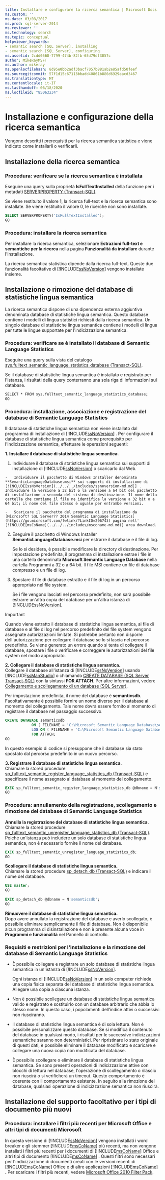 ```yaml
---
title: Installare e configurare la ricerca semantica | Microsoft Docs
ms.custom: ''
ms.date: 03/08/2017
ms.prod: sql-server-2014
ms.reviewer: ''
ms.technology: search
ms.topic: conceptual
helpviewer_keywords:
- semantic search [SQL Server], installing
- semantic search [SQL Server], configuring
ms.assetid: 2cdd0568-7799-474b-82fb-65d79df3057c
author: MikeRayMSFT
ms.author: mikeray
ms.openlocfilehash: 8d95e0bb2adf3bacf7057b881ab2e85afd50feef
ms.sourcegitcommit: 57f1d15c67113bbadd40861b886d6929aacd3467
ms.translationtype: MT
ms.contentlocale: it-IT
ms.lasthandoff: 06/18/2020
ms.locfileid: "85063234"
---
```

# <a name="install-and-configure-semantic-search"></a>Installazione e configurazione della ricerca semantica
  Vengono descritti i prerequisiti per la ricerca semantica statistica e viene indicato come installarli o verificarli.  
  
## <a name="installing-semantic-search"></a>Installazione della ricerca semantica  
  
###  <a name="how-to-check-whether-semantic-search-is-installed"></a><a name="HowToCheckInstalled"></a>Procedura: verificare se la ricerca semantica è installata  
 Eseguire una query sulla proprietà **IsFullTextInstalled** della funzione per i metadati [SERVERPROPERTY &#40;Transact-SQL&#41;](/sql/t-sql/functions/serverproperty-transact-sql).  
  
 Se viene restituito il valore 1, la ricerca full-text e la ricerca semantica sono installate. Se viene restituito il valore 0, le ricerche non sono installate.  
  
```sql  
SELECT SERVERPROPERTY('IsFullTextInstalled');  
GO  
```  
  
###  <a name="how-to-install-semantic-search"></a><a name="BasicsSemanticSearch"></a>Procedura: installare la ricerca semantica  
 Per installare la ricerca semantica, selezionare **Estrazioni full-text e semantiche per la ricerca** nella pagina **Funzionalità da installare** durante l'installazione.  
  
 La ricerca semantica statistica dipende dalla ricerca full-text. Queste due funzionalità facoltative di [!INCLUDE[ssNoVersion](../../../includes/ssnoversion-md.md)] vengono installate insieme.  
  
## <a name="installing-or-removing-the-semantic-language-statistics-database"></a>Installazione o rimozione del database di statistiche lingua semantica  
 La ricerca semantica dispone di una dipendenza esterna aggiuntiva denominata database di statistiche lingua semantica. Questo database contiene i modelli di lingua statistici richiesti dalla ricerca semantica. Un singolo database di statistiche lingua semantica contiene i modelli di lingua per tutte le lingue supportate per l'indicizzazione semantica.  
  
###  <a name="how-to-check-whether-the-semantic-language-statistics-database-is-installed"></a><a name="HowToCheckDatabase"></a>Procedura: verificare se è installato il database di Semantic Language Statistics  
 Eseguire una query sulla vista del catalogo [sys.fulltext_semantic_language_statistics_database &#40;Transact-SQL&#41;](/sql/relational-databases/system-catalog-views/sys-fulltext-semantic-language-statistics-database-transact-sql).  
  
 Se il database di statistiche lingua semantica è installato e registrato per l'istanza, i risultati della query conterranno una sola riga di informazioni sul database.  
  
```vb  
SELECT * FROM sys.fulltext_semantic_language_statistics_database;  
GO  
```  
  
###  <a name="how-to-install-attach-and-register-the-semantic-language-statistics-database"></a><a name="HowToInstallModel"></a>Procedura: installazione, associazione e registrazione del database di Semantic Language Statistics  
 Il database di statistiche lingua semantica non viene installato dal programma di installazione di [!INCLUDE[ssNoVersion](../../../includes/ssnoversion-md.md)] . Per configurare il database di statistiche lingua semantica come prerequisito per l'indicizzazione semantica, effettuare le operazioni seguenti:  
  
 **1. Installare il database di statistiche lingua semantica.**  
 1.  Individuare il database di statistiche lingua semantica sui supporti di installazione di [!INCLUDE[ssNoVersion](../../../includes/ssnoversion-md.md)] o scaricarlo dal Web.  
  
    -   Individuare il pacchetto di Windows Installer denominato **SemanticLanguageDatabase.msi** sui supporti di installazione di [!INCLUDE[ssNoVersion](../../../includes/ssnoversion-md.md)] . Individuare la versione a 32 bit o la versione a 64 bit del pacchetto di installazione a seconda del sistema di destinazione. Il nome della cartella che contiene il file ne identifica la versione a 32 bit o a 64 bit; il nome del file stesso è uguale per entrambe versioni.  
  
    -   Scaricare il pacchetto del programma di installazione da [Microsoft? SQL Server?? 2014 Semantic Language Statistics](https://go.microsoft.com/fwlink/?LinkID=296743) pagina nell' [!INCLUDE[msCoName](../../../includes/msconame-md.md)] area download.  
  
2.  Eseguire il pacchetto di Windows Installer **SemanticLanguageDatabase.msi** per estrarre il database e il file di log.  
  
     Se lo si desidera, è possibile modificare la directory di destinazione. Per impostazione predefinita, il programma di installazione estrae i file in una cartella denominata **Microsoft Semantic Language Database** nella cartella Programmi a 32 o a 64 bit. Il file MSI contiene un file di database compresso e un file di log.  
  
3.  Spostare il file di database estratto e il file di log in un percorso appropriato nel file system.  
  
     Se i file vengono lasciati nel percorso predefinito, non sarà possibile estrarre un'altra copia del database per un'altra istanza di [!INCLUDE[ssNoVersion](../../../includes/ssnoversion-md.md)].  
  
> [!IMPORTANT]  
>  Quando viene estratto il database di statistiche lingua semantica, al file di database e al file di log nel percorso predefinito del file system vengono assegnate autorizzazioni limitate. Si potrebbe pertanto non disporre dell'autorizzazione per collegare il database se lo si lascia nel percorso predefinito. Se viene generato un errore quando si tenta di collegare il database, spostare i file o verificare e correggere le autorizzazioni del file system nel modo appropriato.  
  
 **2. Collegare il database di statistiche lingua semantica.**  
 Collegare il database all'istanza di [!INCLUDE[ssNoVersion](../../../includes/ssnoversion-md.md)] usando [!INCLUDE[ssManStudio](../../includes/ssmanstudio-md.md)] o chiamando [CREATE DATABASE &#40;SQL Server Transact-SQL&#41;](/sql/t-sql/statements/create-database-sql-server-transact-sql) con la sintassi **FOR ATTACH**. Per altre informazioni, vedere [Collegamento e scollegamento di un database &#40;SQL Server&#41;](../databases/database-detach-and-attach-sql-server.md).  
  
 Per impostazione predefinita, il nome del database è **semanticsdb**. Facoltativamente è possibile fornire un nome diverso per il database al momento del collegamento. Tale nome dovrà essere fornito al momento di registrare il database nel passaggio successivo.  
  
```sql  
CREATE DATABASE semanticsdb  
            ON ( FILENAME = 'C:\Microsoft Semantic Language Database\semanticsdb.mdf' )  
            LOG ON ( FILENAME = 'C:\Microsoft Semantic Language Database\semanticsdb_log.ldf' )  
            FOR ATTACH;  
GO  
```  
  
 In questo esempio di codice si presuppone che il database sia stato spostato dal percorso predefinito in un nuovo percorso.  
  
 **3. Registrare il database di statistiche lingua semantica.**  
 Chiamare la stored procedure [sp_fulltext_semantic_register_language_statistics_db &#40;Transact-SQL&#41;](/sql/relational-databases/system-stored-procedures/sp-fulltext-semantic-register-language-statistics-db-transact-sql) e specificare il nome assegnato al database al momento del collegamento.  
  
```sql  
EXEC sp_fulltext_semantic_register_language_statistics_db @dbname = N'semanticsdb';  
GO  
```  
  
###  <a name="how-to-unregister-detach-and-remove-the-semantic-language-statistics-database"></a><a name="HowToUnregister"></a>Procedura: annullamento della registrazione, scollegamento e rimozione del database di Semantic Language Statistics  
 **Annulla la registrazione del database di statistiche lingua semantica.**  
 Chiamare la stored procedure [sp_fulltext_semantic_unregister_language_statistics_db &#40;Transact-SQL&#41;](/sql/relational-databases/system-stored-procedures/sp-fulltext-semantic-unregister-language-statistics-db-transact-sql). Poiché un'istanza può includere un solo database di statistiche lingua semantica, non è necessario fornire il nome del database.  
  
```sql  
EXEC sp_fulltext_semantic_unregister_language_statistics_db;  
GO  
```  
  
 **Scollegare il database di statistiche lingua semantica.**  
 Chiamare la stored procedure [sp_detach_db &#40;Transact-SQL&#41;](/sql/relational-databases/system-stored-procedures/sp-detach-db-transact-sql) e indicare il nome del database.  
  
```sql  
USE master;  
GO  
  
EXEC sp_detach_db @dbname = N'semanticsdb';  
GO  
```  
  
 **Rimuovere il database di statistiche lingua semantica.**  
 Dopo avere annullato la registrazione del database e averlo scollegato, è possibile eliminare semplicemente il file di database. Non è disponibile alcun programma di disinstallazione e non è presente alcuna voce in **Programmi e funzionalità** nel Pannello di controllo.  
  
###  <a name="requirements-and-restrictions-for-installing-and-removing-the-semantic-language-statistics-database"></a><a name="reqinstall"></a>Requisiti e restrizioni per l'installazione e la rimozione del database di Semantic Language Statistics  
  
-   È possibile collegare e registrare un solo database di statistiche lingua semantica in un'istanza di [!INCLUDE[ssNoVersion](../../../includes/ssnoversion-md.md)].  
  
     Ogni istanza di [!INCLUDE[ssNoVersion](../../../includes/ssnoversion-md.md)] in un solo computer richiede una copia fisica separata del database di statistiche lingua semantica. Allegare una copia a ciascuna istanza.  
  
-   Non è possibile scollegare un database di statistiche lingua semantica valido e registrato e sostituirlo con un database arbitrario che abbia lo stesso nome. In questo caso, i popolamenti dell'indice attivi o successivi non riusciranno.  
  
-   Il database di statistiche lingua semantica è di sola lettura. Non è possibile personalizzare questo database. Se si modifica il contenuto del database in qualsiasi modo, i risultati per le successive indicizzazioni semantiche saranno non deterministici. Per ripristinare lo stato originale di questi dati, è possibile eliminare il database modificato e scaricare e collegare una nuova copia non modificata del database.  
  
-   È possibile scollegare o eliminare il database di statistiche lingua semantica. Se sono presenti operazioni di indicizzazione attive con blocchi di lettura nel database, l'operazione di scollegamento o rilascio non riuscirà o si verificherà un timeout. Questo comportamento è coerente con il comportamento esistente. In seguito alla rimozione del database, qualsiasi operazione di indicizzazione semantica non riuscirà.  
  
## <a name="installing-optional-support-for-newer-document-types"></a>Installazione del supporto facoltativo per i tipi di documento più nuovi  
  
###  <a name="how-to-install-the-latest-filters-for-microsoft-office-and-other-microsoft-document-types"></a><a name="office"></a>Procedura: installare i filtri più recenti per Microsoft Office e altri tipi di documenti Microsoft  
 In questa versione di [!INCLUDE[ssNoVersion](../../../includes/ssnoversion-md.md)] vengono installati i word breaker e gli stemmer [!INCLUDE[msCoName](../../../includes/msconame-md.md)] più recenti, ma non vengono installati i filtri più recenti per i documenti di [!INCLUDE[msCoName](../../../includes/msconame-md.md)] Office e altri tipi di documento [!INCLUDE[msCoName](../../../includes/msconame-md.md)] . Questi filtri sono necessari per l'indicizzazione di documenti creati con le versioni recenti di [!INCLUDE[msCoName](../../../includes/msconame-md.md)] Office e di altre applicazioni [!INCLUDE[msCoName](../../../includes/msconame-md.md)] . Per scaricare i filtri più recenti, vedere [Microsoft Office 2010 Filter Pack](https://www.microsoft.com/download/details.aspx?id=17062).  
  
  
